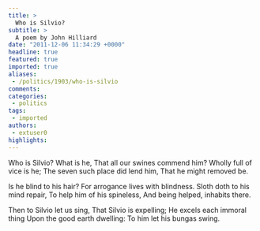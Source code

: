 ```yaml
---
title: >
  Who is Silvio?
subtitle: >
  A poem by John Hilliard
date: "2011-12-06 11:34:29 +0000"
headline: true
featured: true
imported: true
aliases:
 - /politics/1903/who-is-silvio
comments:
categories:
 - politics
tags:
 - imported
authors:
 - extuser0
highlights:
---
```


Who is Silvio? What is he,
 That all our swines commend him?
 Wholly full of vice is he;
 The seven such place did lend him,
 That he might removed be.

Is he blind to his hair?
 For arrogance lives with blindness.
 Sloth doth to his mind repair,
 To help him of his spineless,
 And being helped, inhabits there.

Then to Silvio let us sing,
 That Silvio is expelling;
 He excels each immoral thing
 Upon the good earth dwelling:
 To him let his bungas swing.
